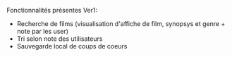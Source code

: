 Fonctionnalités présentes Ver1: 
- Recherche de films (visualisation d'affiche de film, synopsys et genre + note par les user)
- Tri selon note des utilisateurs 
- Sauvegarde local de coups de coeurs 


